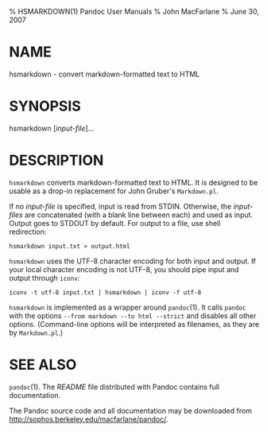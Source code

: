 % HSMARKDOWN(1) Pandoc User Manuals
% John MacFarlane
% June 30, 2007

# NAME

hsmarkdown - convert markdown-formatted text to HTML

# SYNOPSIS

hsmarkdown [*input-file*]...

# DESCRIPTION

`hsmarkdown` converts markdown-formatted text to HTML. It is designed
to be usable as a drop-in replacement for John Gruber's `Markdown.pl`.

If no *input-file* is specified, input is read from STDIN.
Otherwise, the *input-files* are concatenated (with a blank
line between each) and used as input.  Output goes to STDOUT by
default.  For output to a file, use shell redirection:

    hsmarkdown input.txt > output.html

`hsmarkdown` uses the UTF-8 character encoding for both input and output.
If your local character encoding is not UTF-8, you should pipe input
and output through `iconv`:

    iconv -t utf-8 input.txt | hsmarkdown | iconv -f utf-8

`hsmarkdown` is implemented as a wrapper around `pandoc`(1).  It
calls `pandoc` with the options `--from markdown --to html
--strict` and disables all other options.  (Command-line options
will be interpreted as filenames, as they are by `Markdown.pl`.)

# SEE ALSO

`pandoc`(1).  The *README*
file distributed with Pandoc contains full documentation.

The Pandoc source code and all documentation may be downloaded from
<http://sophos.berkeley.edu/macfarlane/pandoc/>.
